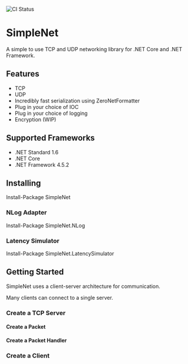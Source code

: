![CI Status](https://travis-ci.org/MarkioE/SimpleNet.svg?branch=master)

# SimpleNet
A simple to use TCP and UDP networking library for .NET Core and .NET Framework.

## Features
* TCP
* UDP
* Incredibly fast serialization using ZeroNetFormatter
* Plug in your choice of IOC
* Plug in your choice of logging
* Encryption (WIP)

## Supported Frameworks
* .NET Standard 1.6
* .NET Core
* .NET Framework 4.5.2

## Installing
Install-Package SimpleNet

### NLog Adapter
Install-Package SimpleNet.NLog

### Latency Simulator
Install-Package SimpleNet.LatencySimulator

## Getting Started

SimpleNet uses a client-server architecture for communication.

Many clients can connect to a single server.

### Create a TCP Server

#### Create a Packet

#### Create a Packet Handler

### Create a Client
